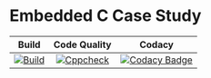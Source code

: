 # Embedded C Case Study

| Build | Code Quality | Codacy |
|:---:|:---:|:---:|
|[![Build](https://github.com/abhaysahu10/EmbeddedC_Activities/actions/workflows/Build.yml/badge.svg)](https://github.com/abhaysahu10/EmbeddedC_Activities/actions/workflows/Build.yml) | [![Cppcheck](https://github.com/abhaysahu10/EmbeddedC_Activities/actions/workflows/cppcheck.yml/badge.svg)](https://github.com/abhaysahu10/EmbeddedC_Activities/actions/workflows/cppcheck.yml) | [![Codacy Badge](https://app.codacy.com/project/badge/Grade/96b58893b8a6442c88b87e0bffe6e89e)](https://www.codacy.com/gh/abhaysahu10/EmbeddedC_Activities/dashboard?utm_source=github.com&amp;utm_medium=referral&amp;utm_content=abhaysahu10/EmbeddedC_Activities&amp;utm_campaign=Badge_Grade)
